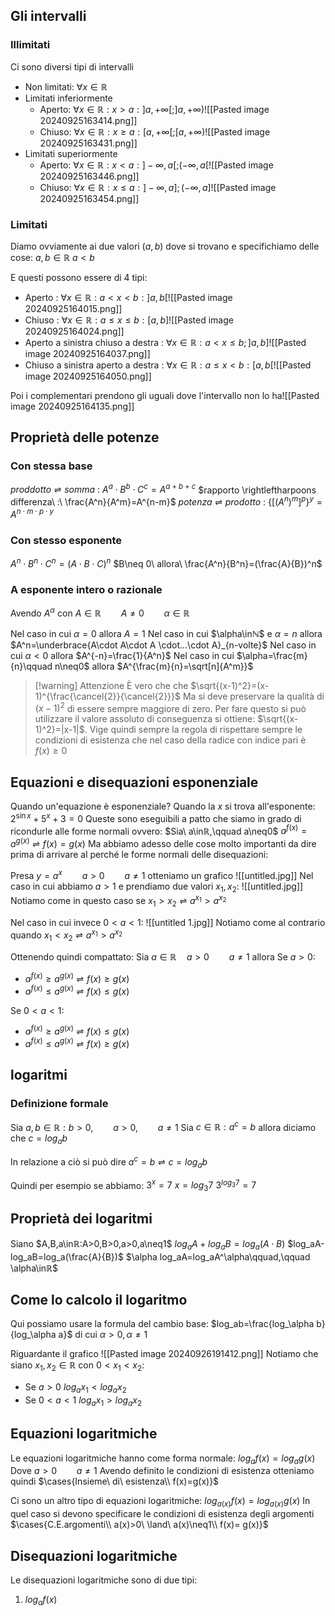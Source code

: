 ## Gli intervalli
### Illimitati
Ci sono diversi tipi di intervalli
- Non limitati: $\forall x \in ℝ$
- Limitati inferiormente
	- Aperto: $\forall x \in ℝ: x> a: ]a, +\infty[;]a,+\infty)$![[Pasted image 20240925163414.png]]
	- Chiuso: $\forall x \in ℝ: x\geq a: [a, +\infty[;[a,+\infty)$![[Pasted image 20240925163431.png]]
- Limitati superiormente
	- Aperto: $\forall x \in ℝ: x< a: ]-\infty, a[;(-\infty,a[$![[Pasted image 20240925163446.png]]
	- Chiuso: $\forall x \in ℝ: x\leq a: ]-\infty, a];(-\infty,a]$![[Pasted image 20240925163454.png]]

### Limitati
Diamo ovviamente ai due valori ($a,b$) dove si trovano e specifichiamo delle cose:
$a,b \in ℝ$
$a<b$

E questi possono essere di 4 tipi:
- Aperto : $\forall x\in ℝ: a<x<b:]a,b[$![[Pasted image 20240925164015.png]]
- Chiuso : $\forall x\in ℝ: a\leq x \leq b: [a,b]$![[Pasted image 20240925164024.png]]
- Aperto a sinistra chiuso a destra : $\forall x \in ℝ: a<x\leq b; ]a,b]$![[Pasted image 20240925164037.png]]
- Chiuso a sinistra aperto a destra : $\forall x \in ℝ : a \leq x < b: [a,b[$![[Pasted image 20240925164050.png]]

Poi i complementari prendono gli uguali dove l'intervallo non lo ha![[Pasted image 20240925164135.png]]
## Proprietà delle potenze
### Con stessa base
$proddotto\rightleftharpoons somma\ :\ A^a\cdot B^b\cdot C^c=A^{a+b+c}$
$rapporto \rightleftharpoons differenza\ :\ \frac{A^n}{A^m}=A^{n-m}$
$potenza \rightleftharpoons prodotto\ :\ \{[(A^n)^m]^p\}^y=A^{n\cdot m\cdot p\cdot y}$
### Con stesso esponente
$A^n\cdot B^n \cdot C^n=(A\cdot B\cdot C)^n$
$B\neq 0\ allora\ \frac{A^n}{B^n}=(\frac{A}{B})^n$

### A esponente intero o razionale
Avendo $A^\alpha$ con $A\in ℝ\qquad A\neq 0\qquad\alpha\in ℝ$  

Nel caso in cui $\alpha = 0$ allora $A=1$
Nel caso in cui $\alpha\inℕ$ e $\alpha=n$ allora $A^n=\underbrace{A\cdot A\cdot A \cdot...\cdot A}_{n-volte}$
Nel caso in cui $\alpha<0$ allora $A^{-n}=\frac{1}{A^n}$
Nel caso in cui $\alpha=\frac{m}{n}\qquad n\neq0$ allora $A^{\frac{m}{n}=\sqrt[n]{A^m}}$
> [!warning] Attenzione
> È vero che che $\sqrt{(x-1)^2}=(x-1)^{\frac{\cancel{2}}{\cancel{2}}}$
> Ma si deve preservare la qualità di $(x-1)^2$ di essere sempre maggiore di zero. Per fare questo si può utilizzare il valore assoluto di conseguenza si ottiene: $\sqrt{(x-1)^2}=|x-1|$. Vige quindi sempre la regola di rispettare sempre le condizioni di esistenza che nel caso della radice con indice pari è $f(x)\geq0$



## Equazioni e disequazioni esponenziale
Quando un'equazione  è esponenziale?
Quando la $x$ si trova all'esponente: $2^{\sin x}+5^x+3=0$
Queste sono eseguibili a patto che siamo in grado di ricondurle alle forme normali ovvero:
$Sia\ a\inℝ,\qquad a\neq0$
$a^{f(x)}=a^{g(x)}\rightleftharpoons f(x)=g(x)$
Ma abbiamo adesso delle cose molto importanti da dire prima di arrivare al perché le forme normali delle disequazioni:

Presa $y=a^x\qquad a>0\qquad a\neq1$ otteniamo un grafico
![[untitled.jpg]]
Nel caso in cui abbiamo $a>1$ e prendiamo due valori $x_1,x_2$:
![[untitled.jpg]]
Notiamo come in questo caso se $x_1>x_2 \rightleftharpoons a^{x_1} > a^{x_2}$

Nel caso in cui invece $0<a<1$:
![[untitled 1.jpg]]
Notiamo come al contrario quando $x_1<x_2 \rightleftharpoons a^{x_1} > a^{x_2}$

Ottenendo quindi compattato:
Sia $a\in ℝ\quad a>0\qquad a\neq 1$ allora
Se $a>0$:
- $a^{f(x)}\geq a^{g(x)}\rightleftharpoons f(x)\geq g(x)$
- $a^{f(x)}\leq a^{g(x)}\rightleftharpoons f(x)\leq g(x)$

Se $0<a<1$:
- $a^{f(x)}\geq a^{g(x)}\rightleftharpoons f(x)\leq g(x)$
- $a^{f(x)}\leq a^{g(x)}\rightleftharpoons f(x)\geq g(x)$

## logaritmi
### Definizione formale
Sia $a,b\in ℝ:b>0,\qquad a>0,\qquad a\neq 1$
Sia $c \in ℝ:a^c=b$ allora diciamo che $c=log_ab$

In relazione a ciò si può dire $a^c=b\rightleftharpoons c=log_ab$

Quindi per esempio se abbiamo:
$3^x=7$
$x = log_3 7$
$3^{log_3 7}=7$

## Proprietà dei logaritmi
Siano $A,B,a\inℝ:A>0,B>0,a>0,a\neq1$
$log_aA+log_aB=log_a(A\cdot B)$
$log_aA-log_aB=log_a(\frac{A}{B})$ 
$\alpha log_aA=log_aA^\alpha\qquad,\qquad \alpha\inℝ$

## Come lo calcolo il logaritmo
Qui possiamo usare la formula del cambio base:
$log_ab=\frac{log_\alpha b}{log_\alpha a}$ di cui $\alpha>0,\alpha\neq1$

Riguardante il grafico
![[Pasted image 20240926191412.png]]
Notiamo che siano $x_1,x_2 \in ℝ$ con $0<x_1<x_2$:
- Se $a>0$ $log_ax_1 < log_ax_2$
- Se $0<a<1$ $log_ax_1 > log_ax_2$ 

## Equazioni logaritmiche
Le equazioni logaritmiche hanno come forma normale:
$log_af(x)=log_ag(x)$
Dove $a>0\qquad a\neq1$
Avendo definito le condizioni di esistenza otteniamo quindi
$\cases{Insieme\ di\ esistenza\\ f(x)=g(x)}$

Ci sono un altro tipo di equazioni logaritmiche:
$log_{a(x)}f(x)=log_{a(x)}g(x)$
In quel caso si devono specificare le condizioni di esistenza degli argomenti
$\cases{C.E.argomenti\\ a(x)>0\ \land\ a(x)\neq1\\ f(x)= g(x)}$

## Disequazioni logaritmiche
Le disequazioni logaritmiche sono di due tipi:
1. $log_af(x)$